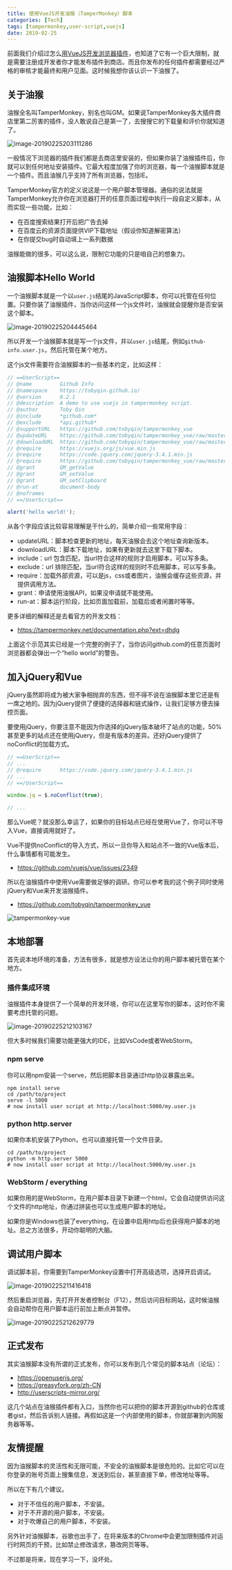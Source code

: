```yaml
---
title: 使用VueJS开发油猴（TamperMonkey）脚本
categories: [Tech]
tags: [tampermonkey,user-script,vuejs]
date: 2019-02-25
---
```


前面我们介绍过怎么[用VueJS开发浏览器插件](https://tobyqin.github.io/posts/2019-02-23/build-chrome-extension-with-vuejs/)，也知道了它有一个巨大限制，就是需要注册成开发者你才能发布插件到商店。而且你发布的任何插件都需要经过严格的审核才能最终和用户见面。这时候我想你该认识一下油猴了。

<!-- more -->

## 关于油猴

油猴全名叫TamperMonkey，别名也叫GM。如果说TamperMonkey各大插件商店里第二厉害的插件，没人敢说自己是第一了，去搜搜它的下载量和评价你就知道了。

![image-20190225203111286](images/image-20190225203111286.png)

一般情况下浏览器的插件我们都是去商店里安装的，但如果你装了油猴插件后，你就可以到任何地址安装插件。它最大程度加强了你的浏览器，每一个油猴脚本就是一个插件。而且油猴几乎支持了所有浏览器，包括IE。

TamperMonkey官方的定义说这是一个用户脚本管理器。通俗的说法就是TamperMonkey允许你在浏览器打开的任意页面过程中执行一段自定义脚本，从而实现一些功能，比如：

- 在百度搜索结果打开后把广告去掉
- 在百度云的资源页面提供VIP下载地址（假设你知道解密算法）
- 在你提交bug时自动填上一系列数据

油猴能做的很多，可以这么说，限制它功能的只是咱自己的想象力。

## 油猴脚本Hello World

一个油猴脚本就是一个以`user.js`结尾的JavaScript脚本，你可以托管在任何位置。只要你装了油猴插件，当你访问这样一个js文件时，油猴就会提醒你是否安装这个脚本。

![image-20190225204445464](images/image-20190225204445464.png)

所以开发一个油猴脚本就是写一个js文件，并以`user.js`结尾，例如`github-info.user.js`，然后托管在某个地方。

这个js文件需要符合油猴脚本的一些基本约定，比如这样：

```javascript
// ==UserScript==
// @name         Github Info
// @namespace    https://tobyqin.github.io/
// @version      0.2.1
// @description  A demo to use vuejs in tampermonkey script.
// @author       Toby Qin
// @include      *github.com*
// @exclude      *api.github*
// @supportURL   https://github.com/tobyqin/tampermonkey_vue
// @updateURL    https://github.com/tobyqin/tampermonkey_vue/raw/master/github-info/github-info.user.js
// @downloadURL  https://github.com/tobyqin/tampermonkey_vue/raw/master/github-info/github-info.user.js
// @require      https://vuejs.org/js/vue.min.js
// @require      https://code.jquery.com/jquery-3.4.1.min.js
// @require      https://github.com/tobyqin/tampermonkey_vue/raw/master/github-info/app.js
// @grant        GM_getValue
// @grant        GM_setValue
// @grant        GM_setClipboard
// @run-at       document-body
// @noframes
// ==/UserScript==

alert('hello world!');
```

从各个字段应该比较容易理解是干什么的，简单介绍一些常用字段：

- updateURL：脚本检查更新的地址，每天油猴会去这个地址查询新版本。
- downloadURL：脚本下载地址，如果有更新就去这里下载下脚本。
- include：url 包含匹配，当url符合这样的规则才启用脚本，可以写多条。
- exclude：url 排除匹配，当url符合这样的规则时不启用脚本，可以写多条。
- require：加载外部资源，可以是js，css或者图片，油猴会缓存这些资源，并提供调用方法。
- grant：申请使用油猴API，如果没申请就不能使用。
- run-at：脚本运行阶段，比如页面加载前，加载后或者闲置时等等。

更多详细的解释还是去看官方的开发文档：

- https://tampermonkey.net/documentation.php?ext=dhdg

上面这个示范其实已经是一个完整的例子了，当你访问github.com的任意页面时浏览器都会弹出一个“hello world”的警告。

## 加入jQuery和Vue

jQuery虽然即将成为被大家争相抛弃的东西，但不得不说在油猴脚本里它还是有一席之地的。因为jQuery提供了便捷的选择器和链式操作，让我们足够方便去操控页面。

要使用jQuery，你要注意不能因为你选择的jQuery版本破坏了站点的功能，50%甚至更多的站点还在使用jQuery，但是有版本的差异。还好jQuery提供了noConflict的加载方式。

```javascript
// ==UserScript==
// ...
// @require      https://code.jquery.com/jquery-3.4.1.min.js
// ...
// ==/UserScript==

window.jq = $.noConflict(true);

// ...
```

那么Vue呢？就没那么幸运了，如果你的目标站点已经在使用Vue了，你可以不导入Vue，直接调用就好了。

Vue不提供noConflict的导入方式，所以一旦你导入和站点不一致的Vue版本后，什么事情都有可能发生。

- https://github.com/vuejs/vue/issues/2349

所以在油猴插件中使用Vue需要做足够的调研。你可以参考我的这个例子同时使用jQuery和Vue来开发油猴插件。

- https://github.com/tobyqin/tampermonkey_vue

![tampermonkey-vue](images/tampermonkey-vue.png)

## 本地部署

首先说本地环境的准备，方法有很多，就是想方设法让你的用户脚本被托管在某个地方。

### 插件集成环境

油猴插件本身提供了一个简单的开发环境，你可以在这里写你的脚本，这时你不需要考虑托管的问题。

![image-20190225212103167](images/image-20190225212103167.png)

但大多时候我们需要功能更强大的IDE，比如VsCode或者WebStorm。

### npm serve

你可以用npm安装一个serve，然后把脚本目录通过http协议暴露出来。

```
npm install serve
cd /path/to/project
serve -l 5000
# now install user script at http://localhost:5000/my.user.js
```

### python http.server

如果你本机安装了Python，也可以直接托管一个文件目录。

```
cd /path/to/project
python -m http.server 5000
# now install user script at http://localhost:5000/my.user.js
```

### WebStorm / everything

如果你用的是WebStorm，在用户脚本目录下新建一个html，它会自动提供访问这个文件的http地址，你通过拼装也可以生成用户脚本的地址。

如果你是Windows也装了everything，在设置中启用http后也获得用户脚本的地址。总之方法很多，开动你聪明的大脑。

## 调试用户脚本

调试脚本前，你需要到TamperMonkey设置中打开高级选项，选择开启调试。

![image-20190225211416418](images/image-20190225211416418.png)

然后重启浏览器，先打开开发者控制台（F12），然后访问目标网站，这时候油猴会自动帮你在用户脚本运行前加上断点并暂停。

![image-20190225212629779](images/image-20190225212629779.png)

## 正式发布

其实油猴脚本没有所谓的正式发布，你可以发布到几个常见的脚本站点（论坛）：

- https://openuserjs.org/
- https://greasyfork.org/zh-CN
- http://userscripts-mirror.org/

这几个站点在油猴插件都有入口，当然你也可以把你的脚本开源到github的仓库或者gist，然后告诉别人链接。再假如这是一个内部使用的脚本，你就部署到内网服务器等等。

## 友情提醒

因为油猴脚本的灵活性和无限可能，不安全的油猴脚本是很危险的。比如它可以在你登录的账号页面上搜集信息，发送到后台，甚至直接下单，修改地址等等。

所以在下有几个建议。

- 对于不信任的用户脚本，不安装。
- 对于不开源的用户脚本，不安装。
- 对于吹爆自己的用户脚本，不安装。

另外针对油猴脚本，谷歌也出手了，在将来版本的Chrome中会更加限制插件对运行时网页的干预，比如禁止修改请求，篡改网页等等。

不过那是将来，现在学习一下，没坏处。